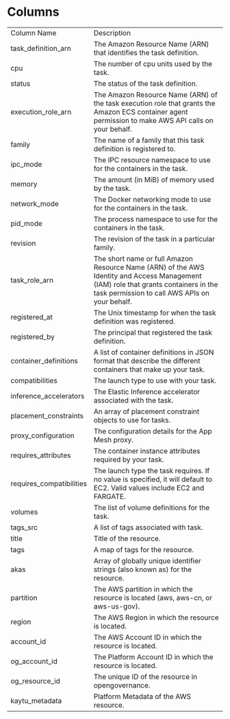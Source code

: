 # Columns  

<table>
	<tr><td>Column Name</td><td>Description</td></tr>
	<tr><td>task_definition_arn</td><td>The Amazon Resource Name (ARN) that identifies the task definition.</td></tr>
	<tr><td>cpu</td><td>The number of cpu units used by the task.</td></tr>
	<tr><td>status</td><td>The status of the task definition.</td></tr>
	<tr><td>execution_role_arn</td><td>The Amazon Resource Name (ARN) of the task execution role that grants the Amazon ECS container agent permission to make AWS API calls on your behalf.</td></tr>
	<tr><td>family</td><td>The name of a family that this task definition is registered to.</td></tr>
	<tr><td>ipc_mode</td><td>The IPC resource namespace to use for the containers in the task.</td></tr>
	<tr><td>memory</td><td>The amount (in MiB) of memory used by the task.</td></tr>
	<tr><td>network_mode</td><td>The Docker networking mode to use for the containers in the task.</td></tr>
	<tr><td>pid_mode</td><td>The process namespace to use for the containers in the task.</td></tr>
	<tr><td>revision</td><td>The revision of the task in a particular family.</td></tr>
	<tr><td>task_role_arn</td><td>The short name or full Amazon Resource Name (ARN) of the AWS Identity and Access Management (IAM) role that grants containers in the task permission to call AWS APIs on your behalf.</td></tr>
	<tr><td>registered_at</td><td>The Unix timestamp for when the task definition was registered.</td></tr>
	<tr><td>registered_by</td><td>The principal that registered the task definition.</td></tr>
	<tr><td>container_definitions</td><td>A list of container definitions in JSON format that describe the different containers that make up your task.</td></tr>
	<tr><td>compatibilities</td><td>The launch type to use with your task.</td></tr>
	<tr><td>inference_accelerators</td><td>The Elastic Inference accelerator associated with the task.</td></tr>
	<tr><td>placement_constraints</td><td>An array of placement constraint objects to use for tasks.</td></tr>
	<tr><td>proxy_configuration</td><td>The configuration details for the App Mesh proxy.</td></tr>
	<tr><td>requires_attributes</td><td>The container instance attributes required by your task.</td></tr>
	<tr><td>requires_compatibilities</td><td>The launch type the task requires. If no value is specified, it will default to EC2. Valid values include EC2 and FARGATE.</td></tr>
	<tr><td>volumes</td><td>The list of volume definitions for the task.</td></tr>
	<tr><td>tags_src</td><td>A list of tags associated with task.</td></tr>
	<tr><td>title</td><td>Title of the resource.</td></tr>
	<tr><td>tags</td><td>A map of tags for the resource.</td></tr>
	<tr><td>akas</td><td>Array of globally unique identifier strings (also known as) for the resource.</td></tr>
	<tr><td>partition</td><td>The AWS partition in which the resource is located (aws, aws-cn, or aws-us-gov).</td></tr>
	<tr><td>region</td><td>The AWS Region in which the resource is located.</td></tr>
	<tr><td>account_id</td><td>The AWS Account ID in which the resource is located.</td></tr>
	<tr><td>og_account_id</td><td>The Platform Account ID in which the resource is located.</td></tr>
	<tr><td>og_resource_id</td><td>The unique ID of the resource in opengovernance.</td></tr>
	<tr><td>kaytu_metadata</td><td>Platform Metadata of the AWS resource.</td></tr>
</table>